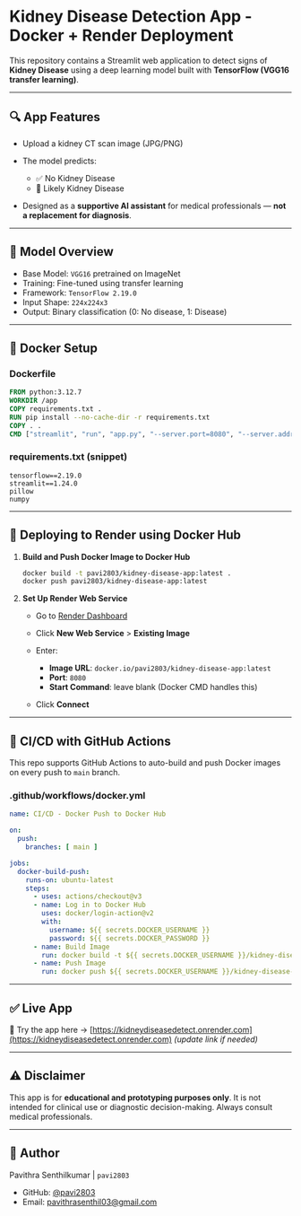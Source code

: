 # Kidney Disease Detection App - Docker + Render Deployment

This repository contains a Streamlit web application to detect signs of **Kidney Disease** using a deep learning model built with **TensorFlow (VGG16 transfer learning)**.

---

## 🔍 App Features

* Upload a kidney CT scan image (JPG/PNG)
* The model predicts:

  * ✅ No Kidney Disease
  * 🚨 Likely Kidney Disease
* Designed as a **supportive AI assistant** for medical professionals — **not a replacement for diagnosis**.

---

## 🧠 Model Overview

* Base Model: `VGG16` pretrained on ImageNet
* Training: Fine-tuned using transfer learning
* Framework: `TensorFlow 2.19.0`
* Input Shape: `224x224x3`
* Output: Binary classification (0: No disease, 1: Disease)

---

## 🐳 Docker Setup

### Dockerfile

```Dockerfile
FROM python:3.12.7
WORKDIR /app
COPY requirements.txt .
RUN pip install --no-cache-dir -r requirements.txt
COPY . .
CMD ["streamlit", "run", "app.py", "--server.port=8080", "--server.address=0.0.0.0"]
```

### requirements.txt (snippet)

```
tensorflow==2.19.0
streamlit==1.24.0
pillow
numpy
```

---

## 🚀 Deploying to Render using Docker Hub

1. **Build and Push Docker Image to Docker Hub**

   ```bash
   docker build -t pavi2803/kidney-disease-app:latest .
   docker push pavi2803/kidney-disease-app:latest
   ```

2. **Set Up Render Web Service**

   * Go to [Render Dashboard](https://dashboard.render.com/)
   * Click **New Web Service** > **Existing Image**
   * Enter:

     * **Image URL**: `docker.io/pavi2803/kidney-disease-app:latest`
     * **Port**: `8080`
     * **Start Command**: leave blank (Docker CMD handles this)
   * Click **Connect**

---

## 🔁 CI/CD with GitHub Actions

This repo supports GitHub Actions to auto-build and push Docker images on every push to `main` branch.

### .github/workflows/docker.yml

```yaml
name: CI/CD - Docker Push to Docker Hub

on:
  push:
    branches: [ main ]

jobs:
  docker-build-push:
    runs-on: ubuntu-latest
    steps:
      - uses: actions/checkout@v3
      - name: Log in to Docker Hub
        uses: docker/login-action@v2
        with:
          username: ${{ secrets.DOCKER_USERNAME }}
          password: ${{ secrets.DOCKER_PASSWORD }}
      - name: Build Image
        run: docker build -t ${{ secrets.DOCKER_USERNAME }}/kidney-disease-app:latest .
      - name: Push Image
        run: docker push ${{ secrets.DOCKER_USERNAME }}/kidney-disease-app:latest
```

---

## ✅ Live App

🧪 Try the app here → [https://kidneydiseasedetect.onrender.com](https://kidneydiseasedetect.onrender.com) *(update link if needed)*

---

## ⚠️ Disclaimer

This app is for **educational and prototyping purposes only**. It is not intended for clinical use or diagnostic decision-making. Always consult medical professionals.

---

## 👤 Author

Pavithra Senthilkumar | `pavi2803`

* GitHub: [@pavi2803](https://github.com/pavi2803)
* Email: [pavithrasenthil03@gmail.com](mailto:pavithrasenthil03@gmail.com)
